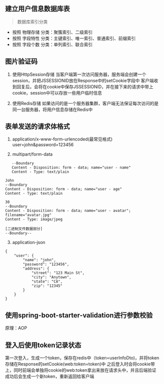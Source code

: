 ## 建立用户信息数据库表 
> 数据库索引分类
- 按照 物理存储 分类：聚簇索引、二级索引
- 按照 字段特性 分类：主键索引、唯一索引、普通索引、前缀索引
- 按照 字段个数 分类：单列索引、联合索引

## 图片验证码
1. 使用HttpSession存储
当客户端第一次访问服务器，服务端会创建一个session，并把JSSESSIONID放在Response中的setCookie字段中
客户端收到回复后，会将在cookie中保存JSSESSIONID，并在接下来的请求中带上cookie，session中可以存放一些用户临时信息

2. 使用Redis存储
如果访问的是一个服务器集群，客户端无法保证每次访问的是同一台服务器，将用户信息存储在Redis中

## 表单发送的请求体格式
1. application/x-www-form-urlencoded(最常见格式)
user=john&password=123456

2. multipart/form-data
```
   --Boundary
   Content - Disposition: form - data; name="user - name"
   Content - Type: text/plain

John
--Boundary
Content - Disposition: form - data; name="user - age"
Content - Type: text/plain

30
--Boundary
Content - Disposition: form - data; name="user - avatar"; filename="avatar.jpg"
Content - Type: image/jpeg

[二进制文件数据部分]
--Boundary--
```
3. application-json
```
{
    "user": {
        "name": "john",
        "password": "123456",
        "address": {
            "street": "123 Main St",
            "city": "Anytown",
            "state": "CA",
            "zip": "12345"
        }
    }
}
```

## 使用spring-boot-starter-validation进行参数校验
原理：AOP

## 登入后使用token记录状态
第一次登入，生成一个token，保存在redis中（token=userInfoDto)，并将token存储在Response的setCookie(web:token=token)中
之后登入时会将cookie带上，同时前端会单独将cookie的web:token拿出来放在请求头中，并且后端验证成功后会生成一个新token，重新返回给客户端


